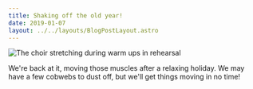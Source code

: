 ```yaml
---
title: Shaking off the old year!
date: 2019-01-07
layout: ../../layouts/BlogPostLayout.astro
---
```

![The choir stretching during warm ups in rehearsal](../images/20190108_190151.jpg)

We're back at it, moving those muscles after a relaxing holiday. We may have a few cobwebs to dust off, but we'll get things moving in no time!
